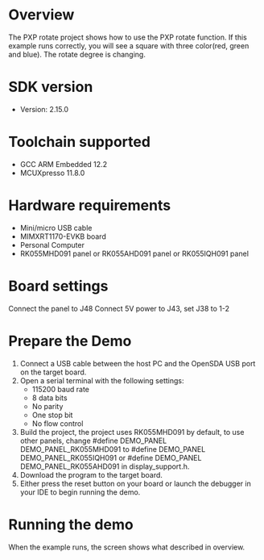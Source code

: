 Overview
========
The PXP rotate project shows how to use the PXP rotate function. If this example
runs correctly, you will see a square with three color(red, green and blue).
The rotate degree is changing.

SDK version
===========
- Version: 2.15.0

Toolchain supported
===================
- GCC ARM Embedded  12.2
- MCUXpresso  11.8.0

Hardware requirements
=====================
- Mini/micro USB cable
- MIMXRT1170-EVKB board
- Personal Computer
- RK055MHD091 panel or RK055AHD091 panel or RK055IQH091 panel

Board settings
==============
Connect the panel to J48
Connect 5V power to J43, set J38 to 1-2

Prepare the Demo
================
1.  Connect a USB cable between the host PC and the OpenSDA USB port on the target board.
2.  Open a serial terminal with the following settings:
    - 115200 baud rate
    - 8 data bits
    - No parity
    - One stop bit
    - No flow control
3.  Build the project, the project uses RK055MHD091 by default, to use other panels,
    change
    #define DEMO_PANEL DEMO_PANEL_RK055MHD091
    to
    #define DEMO_PANEL DEMO_PANEL_RK055IQH091
    or
    #define DEMO_PANEL DEMO_PANEL_RK055AHD091
    in display_support.h.
3.  Download the program to the target board.
4.  Either press the reset button on your board or launch the debugger in your IDE to begin running the demo.

Running the demo
================
When the example runs, the screen shows what described in overview.
